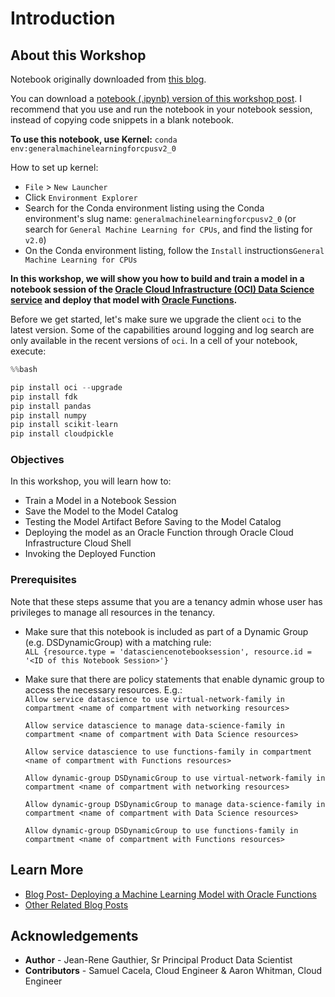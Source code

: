 # Introduction

## About this Workshop

Notebook originally downloaded from [this blog](https://blogs.oracle.com/ai-and-datascience/post/deploying-a-machine-learning-model-with-oracle-functions).

You can download a [notebook (.ipynb) version of this workshop post](https://objectstorage.us-ashburn-1.oraclecloud.com/p/9mRu1h5oqBO7P8iSnrW0hIhoJUBm-mkpzoYL3VZPXG8JBMS0iOLIu26x26AlGiuZ/n/bigdatadatasciencelarge/b/hosted-datascience-docs/o/blogs/e2n_fn/blog-post-e2e-fn.ipynb). I recommend that you use and run the notebook in your notebook session, instead of copying code snippets in a blank notebook.

**To use this notebook, use Kernel:**
`conda env:generalmachinelearningforcpusv2_0`

How to set up kernel:
- `File` > `New Launcher`
- Click `Environment Explorer`
- Search for the Conda environment listing using the Conda environment's slug name: `generalmachinelearningforcpusv2_0` (or search for `General Machine Learning for CPUs`, and find the listing for `v2.0`)
- On the Conda environment listing, follow the `Install` instructions`General Machine Learning for CPUs`

**In this workshop, we will show you how to build and train a model in a notebook session of the [Oracle Cloud Infrastructure (OCI) Data Science service](https://docs.cloud.oracle.com/en-us/iaas/data-science/using/data-science.htm) and deploy that model with [Oracle Functions](https://docs.cloud.oracle.com/en-us/iaas/Content/Functions/Concepts/functionsoverview.htm%22%20%5Cl%20%22Overview_of_Functions).**

Before we get started, let's make sure we upgrade the client `oci` to the latest version. Some of the capabilities around logging and log search are only available in the recent versions of `oci`. In a cell of your notebook, execute: 

```python
%%bash 

pip install oci --upgrade
pip install fdk
pip install pandas
pip install numpy
pip install scikit-learn
pip install cloudpickle
```

### Objectives

In this workshop, you will learn how to:
* Train a Model in a Notebook Session
* Save the Model to the Model Catalog 
* Testing the Model Artifact Before Saving to the Model Catalog 
* Deploying the model as an Oracle Function through Oracle Cloud Infrastructure Cloud Shell
* Invoking the Deployed Function

### Prerequisites

Note that these steps assume that you are a tenancy admin whose user has privileges to manage all resources in the tenancy.

- Make sure that this notebook is included as part of a Dynamic Group (e.g. DSDynamicGroup) with a matching rule:\
    `ALL {resource.type = 'datasciencenotebooksession', resource.id = '<ID of this Notebook Session>'}`

- Make sure that there are policy statements that enable dynamic group to access the necessary resources. E.g.:\
    `Allow service datascience to use virtual-network-family in compartment <name of compartment with networking resources>`
    
     `Allow service datascience to manage data-science-family in compartment <name of compartment with Data Science resources>`

    `Allow service datascience to use functions-family in compartment <name of compartment with Functions resources>`
   
    `Allow dynamic-group DSDynamicGroup to use virtual-network-family in compartment <name of compartment with networking resources>`

    `Allow dynamic-group DSDynamicGroup to manage data-science-family in compartment <name of compartment with Data Science resources>`
    
    `Allow dynamic-group DSDynamicGroup to use functions-family in compartment <name of compartment with Functions resources>`

## Learn More

* [Blog Post- Deploying a Machine Learning Model with Oracle Functions](https://blogs.oracle.com/ai-and-datascience/post/deploying-a-machine-learning-model-with-oracle-functions)
* [Other Related Blog Posts](https://blogs.oracle.com/ai-and-datascience/authors/Blog-Author/COREA7667DA212B34765B4DB91B94737F00E/jean-rene-gauthier)

## Acknowledgements
* **Author** - Jean-Rene Gauthier, Sr Principal Product Data Scientist
* **Contributors** -  Samuel Cacela, Cloud Engineer & Aaron Whitman, Cloud Engineer


